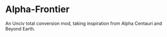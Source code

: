 # Alpha-Frontier

An Unciv total conversion mod, taking inspiration from Alpha Centauri and Beyond Earth.
